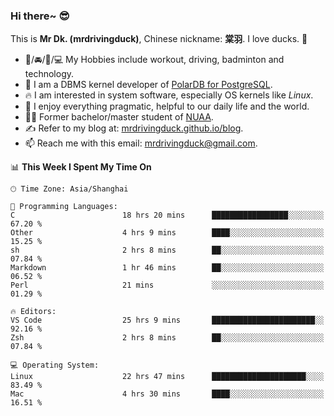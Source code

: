 ### Hi there~ 😎

This is **Mr Dk. (mrdrivingduck)**, Chinese nickname: **棠羽**. I love ducks. 🦆

- 💪/🚘/🏸/💻 My Hobbies include workout, driving, badminton and technology.
- 🍊 I am a DBMS kernel developer of [PolarDB for PostgreSQL](https://github.com/ApsaraDB/PolarDB-for-PostgreSQL).
- 🔥 I am interested in system software, especially OS kernels like *Linux*.
- 🔧 I enjoy everything pragmatic, helpful to our daily life and the world.
- 👨‍🎓 Former bachelor/master student of [NUAA](https://en.wikipedia.org/wiki/Nanjing_University_of_Aeronautics_and_Astronautics).
- ✍ Refer to my blog at: [mrdrivingduck.github.io/blog](https://mrdrivingduck.github.io/blog/).
- 📫 Reach me with this email: [mrdrivingduck@gmail.com](mailto:mrdrivingduck@gmail.com).

<!--START_SECTION:waka-->
📊 **This Week I Spent My Time On** 

```text
🕑︎ Time Zone: Asia/Shanghai

💬 Programming Languages: 
C                        18 hrs 20 mins      █████████████████░░░░░░░░   67.20 % 
Other                    4 hrs 9 mins        ████░░░░░░░░░░░░░░░░░░░░░   15.25 % 
sh                       2 hrs 8 mins        ██░░░░░░░░░░░░░░░░░░░░░░░   07.84 % 
Markdown                 1 hr 46 mins        ██░░░░░░░░░░░░░░░░░░░░░░░   06.52 % 
Perl                     21 mins             ░░░░░░░░░░░░░░░░░░░░░░░░░   01.29 % 

🔥 Editors: 
VS Code                  25 hrs 9 mins       ███████████████████████░░   92.16 % 
Zsh                      2 hrs 8 mins        ██░░░░░░░░░░░░░░░░░░░░░░░   07.84 % 

💻 Operating System: 
Linux                    22 hrs 47 mins      █████████████████████░░░░   83.49 % 
Mac                      4 hrs 30 mins       ████░░░░░░░░░░░░░░░░░░░░░   16.51 % 
```


<!--END_SECTION:waka-->

<!-- ![Mr Dk.'s GitHub Stats](https://github-readme-stats.vercel.app/api?username=mrdrivingduck&count_private&show_icons=true&theme=buefy) -->

<!-- ![Most Used Languages](https://github-readme-stats.vercel.app/api/top-langs/?username=mrdrivingduck&exclude_repo=mips32-CPU,snort-tcp-socket&theme=buefy&layout=compact&langs_count=10) -->


<!--
**mrdrivingduck/mrdrivingduck** is a ✨ _special_ ✨ repository because its `README.md` (this file) appears on your GitHub profile.

Here are some ideas to get you started:

- 🔭 I’m currently working on ...
- 🌱 I’m currently learning ...
- 👯 I’m looking to collaborate on ...
- 🤔 I’m looking for help with ...
- 💬 Ask me about ...
- 📫 How to reach me: ...
- 😄 Pronouns: ...
- ⚡ Fun fact: ...
-->
